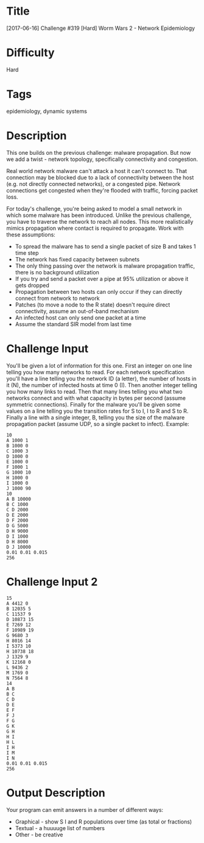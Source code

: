 # Title

[2017-06-16] Challenge #319 [Hard] Worm Wars 2 - Network Epidemiology

# Difficulty

Hard

# Tags

epidemiology, dynamic systems

# Description

This one builds on the previous challenge: malware propagation. But now we add a twist - network topology, specifically connectivity and congestion.

Real world network malware can't attack a host it can't connect to. That connection may be blocked due to a lack of connectivity between the host (e.g. not directly connected networks), or a congested pipe. Network connections get congested when they're flooded with traffic, forcing packet loss. 

For today's challenge, you're being asked to model a small network in which some malware has been introduced. Unlike the previous challenge, you have to traverse the network to reach all nodes. This more realistically mimics propagation where contact is required to propagate. Work with these assumptions:

- To spread the malware has to send a single packet of size B and takes 1 time step
- The network has fixed capacity between subnets
- The only thing passing over the network is malware propagation traffic, there is no background utilization
- If you try and send a packet over a pipe at 95% utilization or above it gets dropped
- Propagation between two hosts can only occur if they can directly connect from network to network
- Patches (to move a node to the R state) doesn't require direct connectivity, assume an out-of-band mechanism
- An infected host can only send one packet at a time
- Assume the standard SIR model from last time

# Challenge Input

You'll be given a lot of information for this one. First an integer on one line telling you how many networks to read. For each network specification you'll have a line telling you the network ID (a letter), the number of hosts in it (N), the number of infected hosts at time 0 (I). Then another integer telling you how many links to read. Then that many lines telling you what two networks connect and with what capacity in bytes per second (assume symmetric connections). Finally for the malware you'll be given some values on a line telling you the transition rates for S to I, I to R and S to R. Finally a line with a single integer, B, telling you the size of the malware propagation packet (assume UDP, so a single packet to infect). Example:

	10
	A 1000 1 
	B 1000 0
	C 1000 3
	D 1000 0
	E 1000 0
	F 1000 1
	G 1000 10
	H 1000 0
	I 1000 0
	J 1000 90
	10
	A B 10000
	B C 1000
	C D 2000
	D E 2000
	D F 2000
	D G 5000
	D H 9000
	D I 1000
	D H 8000
	D J 10000
	0.01 0.01 0.015
	256

# Challenge Input 2

	15
	A 4412 0
	B 12035 5
	C 11537 9
	D 10873 15
	E 7269 12
	F 10989 19
	G 9680 3
	H 8016 14
	I 5373 10
	H 10738 18
	J 1329 9
	K 12168 0
	L 9436 2
	M 1769 0
	N 7564 8
	14
	A B
	B C
	C D
	D E
	E F
	F J
	F G
	G K
	G H
	H I
	H L
	I H
	I M
	I N
	0.01 0.01 0.015
	256

# Output Description

Your program can emit answers in a number of different ways:

- Graphical - show S I and R populations over time (as total or fractions)
- Textual - a huuuuge list of numbers
- Other - be creative
